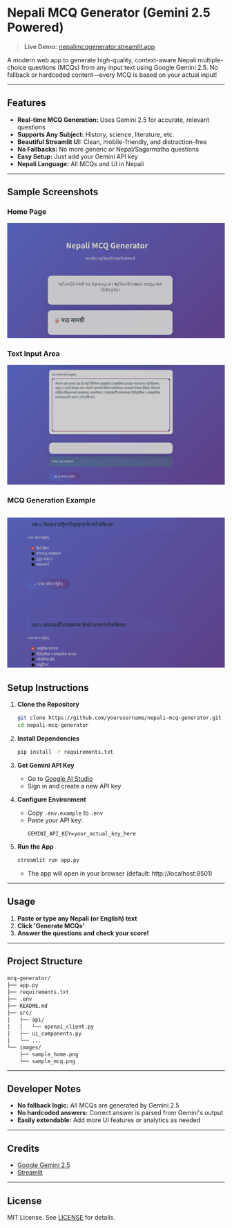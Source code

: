 # Nepali MCQ Generator (Gemini 2.5 Powered)

> **Live Demo:** [nepalimcqgenerator.streamlit.app](https://nepalimcqgenerator.streamlit.app)

A modern web app to generate high-quality, context-aware Nepali multiple-choice questions (MCQs) from any input text using Google Gemini 2.5. No fallback or hardcoded content—every MCQ is based on your actual input!

---

##  Features

- **Real-time MCQ Generation:** Uses Gemini 2.5 for accurate, relevant questions
- **Supports Any Subject:** History, science, literature, etc.
- **Beautiful Streamlit UI:** Clean, mobile-friendly, and distraction-free
- **No Fallbacks:** No more generic or Nepal/Sagarmatha questions
- **Easy Setup:** Just add your Gemini API key
- **Nepali Language:** All MCQs and UI in Nepali

---

##  Sample Screenshots

### Home Page
![Home Page](images/sample_home.png)

### Text Input Area
![Nepali Text Input](images/sample_text_input.png)

### MCQ Generation Example
![MCQ Example](images/sample_mcq.png)
---

##  Setup Instructions

1. **Clone the Repository**
   ```bash
   git clone https://github.com/yourusername/nepali-mcq-generator.git
   cd nepali-mcq-generator
   ```

2. **Install Dependencies**
   ```bash
   pip install -r requirements.txt
   ```

3. **Get Gemini API Key**
   - Go to [Google AI Studio](https://aistudio.google.com/apikey)
   - Sign in and create a new API key

4. **Configure Environment**
   - Copy `.env.example` to `.env`
   - Paste your API key:
     ```env
     GEMINI_API_KEY=your_actual_key_here
     ```

5. **Run the App**
   ```bash
   streamlit run app.py
   ```
   - The app will open in your browser (default: http://localhost:8501)

---

##  Usage

1. **Paste or type any Nepali (or English) text**
2. **Click 'Generate MCQs'**
3. **Answer the questions and check your score!**

---

##  Project Structure

```
mcq-generator/
├── app.py                
├── requirements.txt      
├── .env        
├── README.md             
├── src/
│   ├── api/
│   │   └── openai_client.py  
│   ├── ui_components.py       
│   └── ...
└── images/
    ├── sample_home.png   
    └── sample_mcq.png
```

---

##  Developer Notes

- **No fallback logic:** All MCQs are generated by Gemini 2.5
- **No hardcoded answers:** Correct answer is parsed from Gemini's output
- **Easily extendable:** Add more UI features or analytics as needed

---

##  Credits

- [Google Gemini 2.5](https://aistudio.google.com/)
- [Streamlit](https://streamlit.io/)

---
##  License

MIT License. See [LICENSE](LICENSE) for details.
